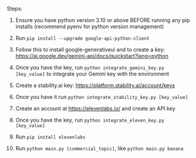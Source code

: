 
Steps:
1. Ensure you have python version 3.10 or above BEFORE running any pip installs (recommend pyenv for python version management)
2. Run `pip install --upgrade google-api-python-client`
3. Follow this to install google-generativeui and to create a key:
https://ai.google.dev/gemini-api/docs/quickstart?lang=python

4. Once you have the key, run `python integrate_gemini_key.py [key_value]` to integrate your Gemini key with the environment
5. Create a stability.ai key: https://platform.stability.ai/account/keys
6. Once you have it run `python integrate_stability_key.py [key_value]`
7. Create an account at https://elevenlabs.io/ and create an API key
8. Once you have the key, run `python integrate_eleven_key.py [key_value]`
9. Run `pip install elevenlabs`
10. Run `python main.py [commercial_topic]`, like `python main.py banana`
